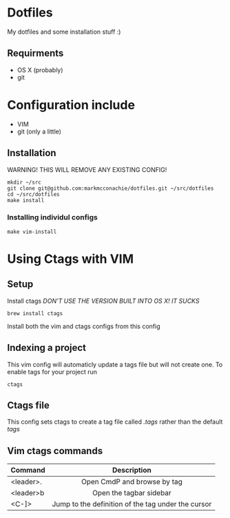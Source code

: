 # Dotfiles

My dotfiles and some installation stuff :)

## Requirments
* OS X (probably)
* git

# Configuration include

* VIM
* git (only a little)

## Installation

WARNING! THIS WILL REMOVE ANY EXISTING CONFIG!

````
mkdir ~/src
git clone git@github.com:markmcconachie/dotfiles.git ~/src/dotfiles
cd ~/src/dotfiles
make install
````

### Installing individul configs

````
make vim-install
````

# Using Ctags with VIM

## Setup

Install ctags *DON'T USE THE VERSION BUILT INTO OS X! IT SUCKS*
````
brew install ctags
````

Install both the vim and ctags configs from this config

## Indexing a project

This vim config will automaticly update a tags file but will not create one.
To enable tags for your project run

````
ctags
````

## Ctags file

This config sets ctags to create a tag file called *.tags* rather than the
default *tags*

## Vim ctags commands

| Command       | Description                                        |
| ------------- |:--------------------------------------------------:|
| \<leader\>.   | Open CmdP and browse by tag                        |
| \<leader\>b   | Open the tagbar sidebar                            |
| \<C-]\>       | Jump to the definition of the tag under the cursor |
